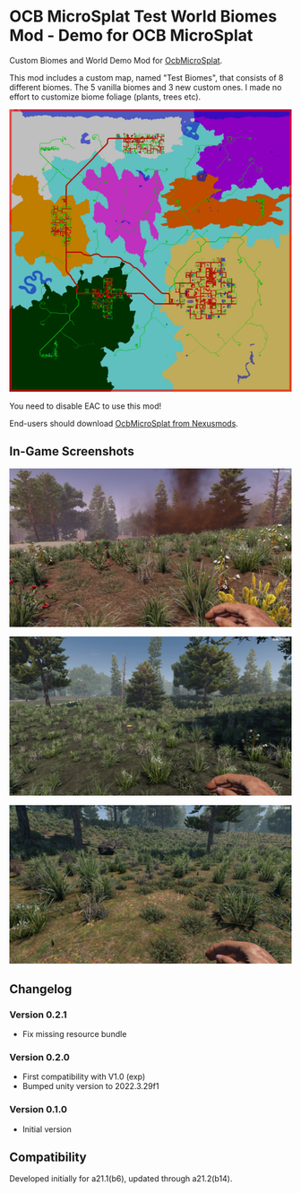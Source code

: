 # OCB MicroSplat Test World Biomes Mod - Demo for OCB MicroSplat

Custom Biomes and World Demo Mod for [OcbMicroSplat][1].

This mod includes a custom map, named "Test Biomes", that consists
of 8 different biomes. The 5 vanilla biomes and 3 new custom ones.
I made no effort to customize biome foliage (plants, trees etc).

![Test Biomes Map](Screens/test-biomes-map.jpg)

You need to disable EAC to use this mod!

End-users should download [OcbMicroSplat from Nexusmods][3].

## In-Game Screenshots

![Custom Dirt Biome](Screens/in-game-dirt.jpg)

![Custom Grass Biome](Screens/in-game-grass.jpg)

![Custom Pasture Biome](Screens/in-game-pasture.jpg)

## Changelog

### Version 0.2.1

- Fix missing resource bundle

### Version 0.2.0

- First compatibility with V1.0 (exp)
- Bumped unity version to 2022.3.29f1

### Version 0.1.0

- Initial version

## Compatibility

Developed initially for a21.1(b6), updated through a21.2(b14).

[1]: https://github.com/OCB7D2D/OcbMicroSplat
[2]: https://github.com/OCB7D2D/OcbMicroSplat/releases
[3]: https://www.nexusmods.com/7daystodie/mods/2873